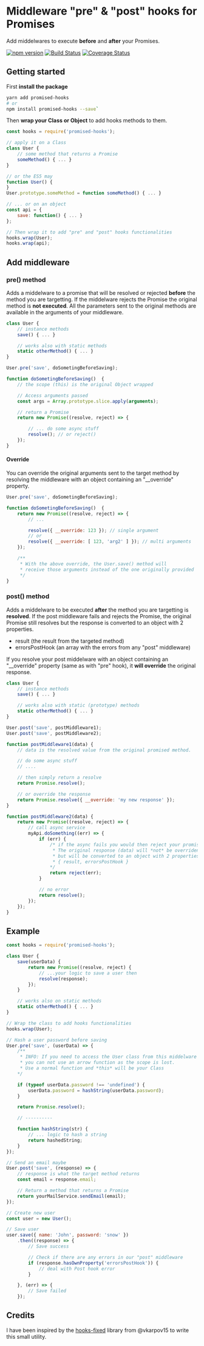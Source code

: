 # Middleware "pre" & "post" hooks for Promises

Add middelwares to execute **before** and **after** your Promises.

[![npm version](https://badge.fury.io/js/promised-hooks.svg)](https://badge.fury.io/js/promised-hooks) [![Build Status](https://travis-ci.org/sebelga/promised-hooks.svg?branch=master)](https://travis-ci.org/sebelga/promised-hooks) 
[![Coverage Status](https://coveralls.io/repos/github/sebelga/promised-hooks/badge.svg?branch=master)](https://coveralls.io/github/sebelga/promised-hooks?branch=master)

## Getting started

First **install the package**

```sh
yarn add promised-hooks
# or
npm install promised-hooks --save`
```


Then **wrap your Class or Object** to add hooks methods to them.

```js
const hooks = require('promised-hooks');

// apply it on a Class
class User {
    // some method that returns a Promise
    someMethod() { ... }
}

// or the ES5 may
function User() {
}
User.prototype.someMethod = function someMethod() { ... }

// ... or on an object
const api = {
    save: function() { ... }
};

// Then wrap it to add "pre" and "post" hooks functionalities
hooks.wrap(User);
hooks.wrap(api);

```

## Add middleware

### pre() method

Adds a middelware to a promise that will be resolved or rejected **before** the method you are targetting. If the middelware rejects the Promise the original method is **not executed**.
All the parameters sent to the original methods are available in the arguments of your middleware.  


```js
class User {
	// instance methods
	save() { ... }

	// works also with static methods
	static otherMethod() { ... }
}

User.pre('save', doSometingBeforeSaving);

function doSometingBeforeSaving()  {
	// the scope (this) is the original Object wrapped

	// Access arguments passed
	const args = Array.prototype.slice.apply(arguments);

	// return a Promise
	return new Promise((resolve, reject) => {

		// ... do some async stuff
		resolve(); // or reject()
	});
}

```

#### Override
You can override the original arguments sent to the target method by resolving the middleware with an object containing an "__override" property.

```js
User.pre('save', doSometingBeforeSaving);

function doSometingBeforeSaving()  {
	return new Promise((resolve, reject) => {
        // ...

        resolve({ __override: 123 }); // single argument
        // or
        resolve({ __override: [ 123, 'arg2' ] }); // multi arguments
    });

    /**
     * With the above override, the User.save() method will
     * receive those arguments instead of the one originally provided
     */
}

```

### post() method
Adds a middelware to be executed **after** the method you are targetting is **resolved**. If the post middleware fails and rejects the Promise, the original Promise still resolves but the response is converted to an object with 2 properties.  

- result (the result from the targeted method)
- errorsPostHook <Array> (an array with the errors from any "post" middleware)

If you resolve your post middelware with an object containing an "__override" property (same as with "pre" hook), it **will override** the original response.

```js
class User {
	// instance methods
	save() { ... }

	// works also with static (prototype) methods
	static otherMethod() { ... }
}

User.post('save', postMiddleware1);
User.post('save', postMiddleware2);

function postMiddleware1(data) {
    // data is the resolved value from the original promised method.

    // do some async stuff
    // ....

    // then simply return a resolve
    return Promise.resolve();

    // or override the response
    return Promise.resolve({ __override: 'my new response' });
}

function postMiddleware2(data) {
    return new Promise((resolve, reject) => {
    	// call async service
    	myApi.doSomething((err) => {
			if (err) {
				/* if the async fails you would then reject your promise.
				 * The original response (data) will *not* be overriden
				 * but will be converted to an object with 2 properties:
				 * { result, errorsPostHook }
				*/
				return reject(err);
			}

			// no error
			return resolve();
    	});
    });
}

```

## Example

```js
const hooks = require('promised-hooks');

class User {
    save(userData) {
        return new Promise((resolve, reject) {
            // ...your logic to save a user then
            resolve(response);
        });
    }

    // works also on static methods
    static otherMethod() { ... }
}

// Wrap the class to add hooks functionalities
hooks.wrap(User);

// Hash a user password before saving
User.pre('save', (userData) => {
	/**
	 * INFO: If you need to access the User class from this middelware
	 * you can not use an arrow function as the scope is lost.
	 * Use a normal function and *this* will be your Class
	*/

	if (typeof userData.password !== 'undefined') {
		userData.password = hashString(userData.password);
	}

	return Promise.resolve();

	// ----------

	function hashString(str) {
		// ... logic to hash a string
		return hashedString;
	}
});

// Send an email maybe
User.post('save', (response) => {
    // response is what the target method returns
	const email = response.email;

	// Return a method that returns a Promise
	return yourMailService.sendEmail(email);
});

// Create new user
const user = new User();

// Save user
user.save({ name: 'John', password: 'snow' })
	.then((response) => {
        // Save success

        // Check if there are any errors in our "post" middleware
		if (response.hasOwnProperty('errorsPostHook')) {
			// deal with Post hook error
		}

	}, (err) => {
		// Save failed
	});

```

## Credits
I have been inspired by the [hooks-fixed](https://github.com/vkarpov15/hooks-fixed) library from @vkarpov15 to write this small utility.
